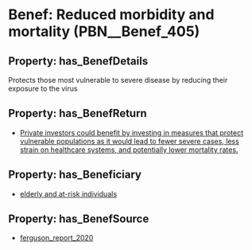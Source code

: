 # Benef: __Reduced morbidity and mortality__ (PBN__Benef_405)

## Property: has_BenefDetails

Protects those most vulnerable to severe disease by reducing their exposure to the virus

## Property: has_BenefReturn

* [Private investors could benefit by investing in measures that protect vulnerable populations as it would lead to fewer severe cases, less strain on healthcare systems, and potentially lower mortality rates.](../BenefReturn/PBN__BenefReturn_434)

## Property: has_Beneficiary

* [elderly and at-risk individuals](../Stakeholder/PBN__Stakeholder_194)

## Property: has_BenefSource

* [ferguson_report_2020](../Article/PBN__Article_80)

